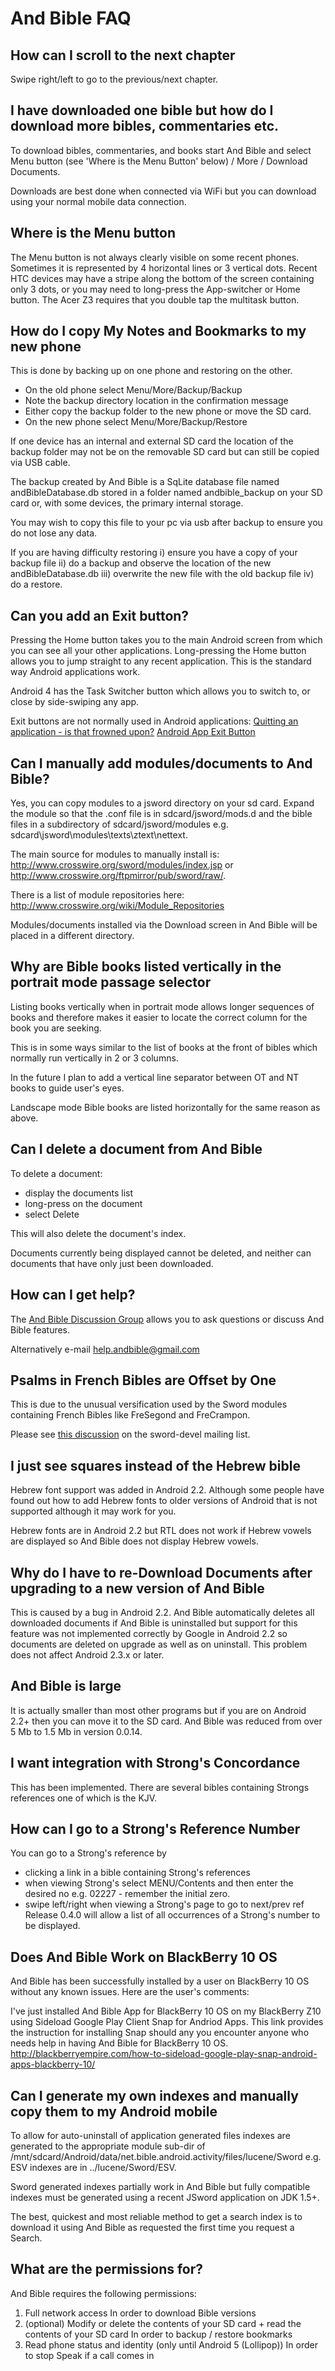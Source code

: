 # And Bible FAQ #


## How can I scroll to the next chapter ##
Swipe right/left to go to the previous/next chapter.

## I have downloaded one bible but how do I download more bibles, commentaries etc. ##

To download bibles, commentaries, and books start And Bible and select Menu button (see 'Where is the Menu Button' below) / More / Download Documents.

Downloads are best done when connected via WiFi but you can download using your normal mobile data connection.

## Where is the Menu button ##

The Menu button is not always clearly visible on some recent phones.  Sometimes it is represented by 4 horizontal lines or 3 vertical dots.  Recent HTC devices may have a stripe along the bottom of the screen containing only 3 dots, or you may need to long-press the App-switcher or Home button.  The Acer Z3 requires that you double tap the multitask button.

## How do I copy My Notes and Bookmarks to my new phone ##

This is done by backing up on one phone and restoring on the other.
  * On the old phone select Menu/More/Backup/Backup
  * Note the backup directory location in the confirmation message
  * Either copy the backup folder to the new phone or move the SD card.
  * On the new phone select Menu/More/Backup/Restore

If one device has an internal and external SD card the location of the backup folder may not be on the removable SD card but can still be copied via USB cable.

The backup created by And Bible is a SqLite database file named andBibleDatabase.db stored in a folder named andbible\_backup on your SD card or, with some devices, the primary internal storage.

You may wish to copy this file to your pc via usb after backup to ensure you do not lose any data.

If you are having difficulty restoring i) ensure you have a copy of your backup file ii) do a backup and observe the location of the new andBibleDatabase.db iii) overwrite the new file with the old backup file iv) do a restore.

## Can you add an Exit button? ##

Pressing the Home button takes you to the main Android screen from which you can see all your other applications.  Long-pressing the Home button allows you to jump straight to any recent application.  This is the standard way Android applications work.

Android 4 has the Task Switcher button which allows you to switch to, or close by side-swiping any app.

Exit buttons are not normally used in Android applications:
[Quitting an application - is that frowned upon?](http://stackoverflow.com/questions/2033914/quitting-an-application-is-that-frowned-upon/2034238#2034238)
[Android App Exit Button](http://stackoverflow.com/questions/4089496/android-app-exit-button)

## Can I manually add modules/documents to And Bible? ##

Yes, you can copy modules to a jsword directory on your sd card.  Expand the module so that the .conf file is in sdcard/jsword/mods.d and the bible files in a subdirectory of sdcard/jsword/modules e.g. sdcard\jsword\modules\texts\ztext\nettext.

The main source for modules to manually install is: http://www.crosswire.org/sword/modules/index.jsp or http://www.crosswire.org/ftpmirror/pub/sword/raw/.

There is a list of module repositories here: http://www.crosswire.org/wiki/Module_Repositories

Modules/documents installed via the Download screen in And Bible will be placed in a different directory.

## Why are Bible books listed vertically in the portrait mode passage selector ##

Listing books vertically when in portrait mode allows longer sequences of books and therefore makes it easier to locate the correct column for the book you are seeking.

This is in some ways similar to the list of books at the front of bibles which normally run vertically in 2 or 3 columns.

In the future I plan to add a vertical line separator between OT and NT books to guide user's eyes.

Landscape mode Bible books are listed horizontally for the same reason as above.

## Can I delete a document from And Bible ##

To delete a document:
  * display the documents list
  * long-press on the document
  * select Delete

This will also delete the document's index.

Documents currently being displayed cannot be deleted, and neither can documents that have only just been downloaded.

## How can I get help? ##

The [And Bible Discussion Group](https://groups.google.com/group/and-bible) allows you to ask questions or discuss And Bible features.

Alternatively e-mail help.andbible@gmail.com

## Psalms in French Bibles are Offset by One ##
This is due to the unusual versification used by the Sword modules containing French Bibles like FreSegond and FreCrampon.

Please see [this discussion](http://www.crosswire.org/pipermail/sword-devel/2014-March/041180.html) on the sword-devel mailing list.

## I just see squares instead of the Hebrew bible ##

Hebrew font support was added in Android 2.2.  Although some people have found out how to add Hebrew fonts to older versions of Android that is not supported although it may work for you.

Hebrew fonts are in Android 2.2 but RTL does not work if Hebrew vowels are displayed so And Bible does not display Hebrew vowels.

## Why do I have to re-Download Documents after upgrading to a new version of And Bible ##

This is caused by a bug in Android 2.2.  And Bible automatically deletes all downloaded documents if And Bible is uninstalled but support for this feature was not implemented correctly by Google in Android 2.2 so documents are deleted on upgrade as well as on uninstall.  This problem does not affect Android 2.3.x or later.

## And Bible is large ##

It is actually smaller than most other programs but if you are on Android 2.2+ then you can move it to the SD card.  And Bible was reduced from over 5 Mb to 1.5 Mb in version 0.0.14.

## I want integration with Strong's Concordance ##

This has been implemented.  There are several bibles containing Strongs references one of which is the KJV.

## How can I go to a Strong's Reference Number ##

You can go to a Strong's reference by
  * clicking a link in a bible containing Strong's references
  * when viewing Strong's select MENU/Contents and then enter the desired no e.g. 02227 - remember the initial zero.
  * swipe left/right when viewing a Strong's page to go to next/prev ref
Release 0.4.0 will allow a list of all occurrences of a Strong's number to be displayed.

## Does And Bible Work on BlackBerry 10 OS ##

And Bible has been successfully installed by a user on BlackBerry 10 OS without any known issues.  Here are the user's comments:

I've just installed And Bible App for BlackBerry 10 OS on my BlackBerry Z10 using Sideload Google Play Client Snap for Andriod Apps. This link provides the instruction for installing Snap should any you encounter anyone who needs help in having And Bible for BlackBerry 10 OS. http://blackberryempire.com/how-to-sideload-google-play-snap-android-apps-blackberry-10/

## Can I generate my own indexes and manually copy them to my Android mobile ##

To allow for auto-uninstall of application generated files indexes are generated to the appropriate module sub-dir of /mnt/sdcard/Android/data/net.bible.android.activity/files/lucene/Sword e.g. ESV indexes are in ../lucene/Sword/ESV.

Sword generated indexes partially work in And Bible but fully compatible indexes must be generated using a recent JSword application on JDK 1.5+.

The best, quickest and most reliable method to get a search index is to download it using And Bible as requested the first time you request a Search.

## What are the permissions for? ##

And Bible requires the following permissions:

1. Full network access
    In order to download Bible versions
1. (optional) Modify or delete the contents of your SD card + read the contents of your SD card
    In order to backup / restore bookmarks
1. Read phone status and identity (only until Android 5 (Lollipop))
    In order to stop Speak if a call comes in